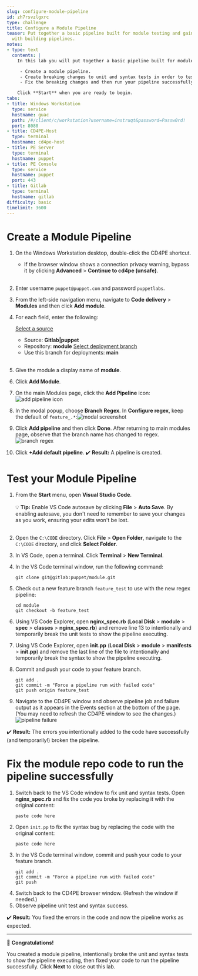 ```yaml
---
slug: configure-module-pipeline
id: zh7rsvzlgxrc
type: challenge
title: Configure a Module Pipeline
teaser: Put together a basic pipeline built for module testing and gain a familiarity
  with building pipelines.
notes:
- type: text
  contents: |
    In this lab you will put together a basic pipeline built for module testing and gain a familiarity with building pipelines. You will:

     - Create a module pipeline.
     - Create breaking changes to unit and syntax tests in order to test your pipeline.
     - Fix the breaking changes and then run your pipeline successfully.

    Click **Start** when you are ready to begin.
tabs:
- title: Windows Workstation
  type: service
  hostname: guac
  path: /#/client/c/workstation?username=instruqt&password=Passw0rd!
  port: 8080
- title: CD4PE-Host
  type: terminal
  hostname: cd4pe-host
- title: PE Server
  type: terminal
  hostname: puppet
- title: PE Console
  type: service
  hostname: puppet
  port: 443
- title: Gitlab
  type: terminal
  hostname: gitlab
difficulty: basic
timelimit: 3600
---
```

Create a Module Pipeline
========

1. On the Windows Workstation desktop, double-click the CD4PE shortcut.
     - If the browser window shows a connection privacy warning, bypass it by clicking **Advanced** > **Continue to cd4pe (unsafe)**.<br><br>
1. Enter username `puppet@puppet.com` and password `puppetlabs`.
1. From the left-side navigation menu, navigate to **Code delivery** > **Modules** and then click **Add module**.
1. For each field, enter the following:

    <u>Select a source</u>
      - Source: **Gitlab|puppet**
      - Repository: **module**
    <u>Select deployment branch</u>
      - Use this branch for deployments: **main**<br><br>

1. Give the module a display name of **module**.
1. Click **Add Module**.
1. On the main Modules page, click the **Add Pipeline** icon:![add pipeline icon](https://storage.googleapis.com/instruqt-images/PE501-Continuously%20Deliver/Lab2.0-1-1.png)
1. In the modal popup, choose **Branch Regex**. In **Configure regex**, keep the default of `feature_.*`:![modal screenshot](https://storage.googleapis.com/instruqt-images/PE501-Continuously%20Deliver/Lab2.0-2-2.png)
1. Click **Add pipeline** and then click **Done**. After returning to main modules page, observe that the branch name has changed to regex.![branch regex](https://storage.googleapis.com/instruqt-images/PE501-Continuously%20Deliver/Lab2.0-3-2.png)
1. Click **+Add default pipeline**.
✔️ **Result:** A pipeline is created.

Test your Module Pipeline
========

1. From the **Start** menu, open **Visual Studio Code**.<br><br>
    💡 **Tip:** Enable VS Code autosave by clicking **File** > **Auto Save**. By enabling autosave, you don't need to remember to save your changes as you work, ensuring your edits won't be lost.<br><br>

1. Open the `C:\CODE` directory. Click **File** > **Open Folder**, navigate to the `C:\CODE` directory, and click **Select Folder**.
1. In VS Code, open a terminal. Click **Terminal** > **New Terminal**.
1. In the VS Code terminal window, run the following command:
    ```
    git clone git@gitlab:puppet/module.git
    ```
1. Check out a new feature branch `feature_test` to use with the new regex pipeline:
    ```
    cd module
    git checkout -b feature_test
    ```
1. Using VS Code Explorer, open **nginx_spec.rb** (**Local Disk** > **module** > **spec** > **classes** > **nginx_spec.rb**) and remove line 13 to intentionally and temporarily break the unit tests to show the pipeline executing.
1. Using VS Code Explorer, open **init.pp** (**Local Disk** > **module** > **manifests** > **init.pp**) and remove the last line of the file to intentionally and temporarily break the syntax to show the pipeline executing.
1. Commit and push your code to your feature branch.
    ```
    git add .
    git commit -m "Force a pipeline run with failed code"
    git push origin feature_test
    ```

1. Navigate to the CD4PE window and observe pipeline job and failure output as it appears in the Events section at the bottom of the page. (You may need to refresh the CD4PE window to see the changes.) ![pipeline failure](https://storage.googleapis.com/instruqt-images/PE501-Continuously%20Deliver/Lab2.0-4.png)

✔️ **Result:** The errors you intentionally added to the code have successfully (and temporarily!) broken the pipeline.

Fix the module repo code to run the pipeline successfully
========

1. Switch back to the VS Code window to fix unit and syntax tests. Open **nginx_spec.rb** and fix the code you broke by replacing it with the original content:
    ```
    paste code here
    ```
1. Open `init.pp` to fix the syntax bug by replacing the code with the original content:
    ```
    paste code here
    ```
1. In the VS Code terminal window, commit and push your code to your feature branch.
    ```
    git add .
    git commit -m "Force a pipeline run with failed code"
    git push
    ```
1. Switch back to the CD4PE browser window. (Refresh the window if needed.)
1. Observe pipeline unit test and syntax success.![]()

✔️ **Result:** You fixed the errors in the code and now the pipeline works as expected.

----------

🎈 **Congratulations!**

You created a module pipeline, intentionally broke the unit and syntax tests to show the pipeline executing, then fixed your code to run the pipeline successfully. Click **Next** to close out this lab.